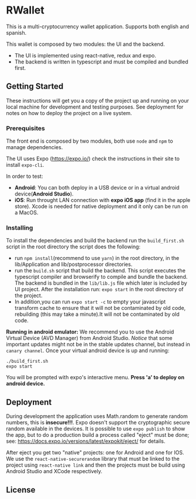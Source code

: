 # RWallet

This is a multi-cryptocurrency wallet application. Supports both english and spanish.

This wallet is composed by two modules: the UI and the backend.

-   The UI is implemented using react-native, redux and expo.
-   The backend is written in typescript and must be compiled and bundled first.

## Getting Started

These instructions will get you a copy of the project up and running on your local machine
for development and testing purposes. See deployment for notes on how
to deploy the project on a live system.

### Prerequisites

The front end is composed by two modules, both use `node` and `npm` to manage dependencies.

The UI uses Expo (https://expo.io/) check the instructions in their site to install `expo-cli`.

In order to test:

-   **Android**: You can both deploy in a USB device or in a virtual android device(**Android Studio**).
-   **iOS**: Run throught LAN connection with **expo iOS app** (find it in the apple store). Xcode is needed for native deployment and it only can be run on a MacOS.

### Installing

To install the dependencies and build the backend run the `build_first.sh` script in
the root directory the script does the following:

-   run `npm install`(recommend to use `yarn`) in the root directory, in the lib/Application and lib/postprocessor directories.
-   run the `build.sh` script that build the backend. This script executes the typescript compiler
    and browserify to compile and bundle the backend. The backend is bundled in the `lib/lib.js` file
    which later is included by UI project.
    After the installation run: `expo start` in the root directory of the project.
  - In addition,you can run `expo start -c` to empty your javascript transform cache to ensure that it will not be contaminated by old code, rebuilding (this may take a minute).It will not be contaminated by old code.

**Running in android emulator:**
We recommend you to use the Android Virtual Device (AVD Manager) from Android Studio.
_Notice_ that some important updates might not be in the stable updates channel, but instead in `canary channel`.
Once your virtual android device is up and running:

```
./build_first.sh
expo start
```

You will be prompted with expo's interactive menu. **Press 'a' to deploy on android device.**

## Deployment

During development the application uses Math.random to generate random numbers, this is **insecure!!!**.
Expo doesn't support the cryptographic secure random available in the devices. It is possible to
use `expo publish` to show the app, but to do a production build a process called "eject"
must be done; see: https://docs.expo.io/versions/latest/expokit/eject/ for details.

After eject you get two "native" projects: one for Android and one for IOS. We use the
`react-native-securerandom` library that must be linked to the project using `react-native link`
and then the projects must be build using Android Studio and XCode respectively.

## License
